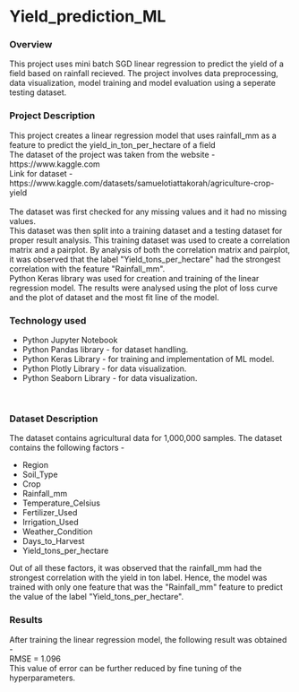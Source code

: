 # Yield_prediction_ML
<h3>Overview</h3>
This project uses mini batch SGD linear regression to predict the yield of a field based on rainfall recieved. The project involves data preprocessing, data visualization, model training and model evaluation using a seperate testing dataset.<br/>
<h3>Project Description</h3>
This project creates a linear regression model that uses rainfall_mm as a feature to predict the yield_in_ton_per_hectare of a field</br>
The dataset of the project was taken from the website - https://www.kaggle.com <br/>
Link for dataset - https://www.kaggle.com/datasets/samuelotiattakorah/agriculture-crop-yield<br/>
<br/>
The dataset was first checked for any missing values and it had no missing values.<br/>
This dataset was then split into a training dataset and a testing dataset for proper result analysis. This training dataset was used to create a correlation matrix and a pairplot. By analysis of both the correlation matrix and pairplot, it was observed that the label "Yield_tons_per_hectare" had the strongest correlation with the feature "Rainfall_mm".<br/>
Python Keras library was used for creation and training of the  linear regression model. The results were analysed using the plot of loss curve and the plot of dataset and the most fit line of the model.<br/>

<h3>Technology used </h3>
<ul>
  <li>Python Jupyter Notebook</li>
  <li>Python Pandas library - for dataset handling.</li>
  <li>Python Keras Library - for training and implementation of ML model.</li>
  <li>Python Plotly Library - for data visualization.</li>
  <li>Python Seaborn Library - for data visualization.</li>
</ul><br/>

<h3>Dataset Description</h3>
The dataset contains agricultural data for 1,000,000 samples. The dataset contains the following factors - <br>
<ul>
<li>Region</li>
<li>Soil_Type</li>
<li>Crop </li>
<li>Rainfall_mm</li>
<li>Temperature_Celsius</li>
<li>Fertilizer_Used</li>
<li>Irrigation_Used</li>
<li>Weather_Condition</li>
<li>Days_to_Harvest</li>
<li>Yield_tons_per_hectare</li>
</ul>
Out of all these factors, it was observed that the rainfall_mm had the strongest correlation with the yield in ton label. Hence, the model was trained with only one feature that was the "Rainfall_mm" feature to predict the value of the label "Yield_tons_per_hectare".<br/>

<h3>Results</h3>
After training the linear regression model, the following result was obtained - <br/>
RMSE = 1.096 <br/>
This value of error can be further reduced by fine tuning of the hyperparameters.<br/>
